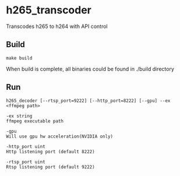 # h265_transcoder
Transcodes h265 to h264 with API control

## Build
    make build
When build is complete, all binaries could be found in ./build directory

## Run
    h265_decoder [--rtsp_port=9222] [--http_port=8222] [--gpu] --ex <ffmpeg path>

    -ex string
    ffmpeg executable path

    -gpu
    Will use gpu hw acceleration(NVIDIA only)

    -http_port uint
    Http listening port (default 8222)

    -rtsp_port uint
    Rtsp listening port (default 9222)
